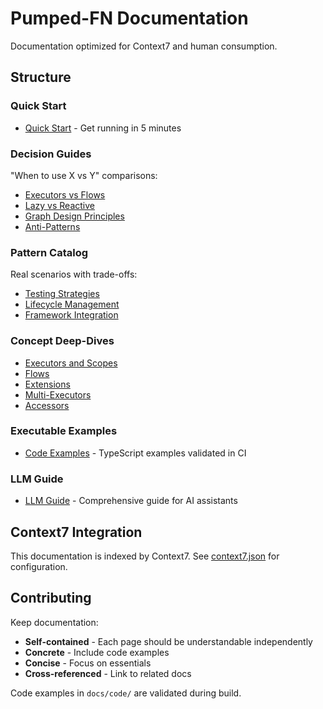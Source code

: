 # Pumped-FN Documentation

Documentation optimized for Context7 and human consumption.

## Structure

### Quick Start
- [Quick Start](./quick-start.md) - Get running in 5 minutes

### Decision Guides
"When to use X vs Y" comparisons:
- [Executors vs Flows](./decisions/executors-vs-flows.md)
- [Lazy vs Reactive](./decisions/lazy-vs-reactive.md)
- [Graph Design Principles](./decisions/graph-design.md)
- [Anti-Patterns](./decisions/anti-patterns.md)

### Pattern Catalog
Real scenarios with trade-offs:
- [Testing Strategies](./patterns/testing-strategies.md)
- [Lifecycle Management](./patterns/lifecycle-management.md)
- [Framework Integration](./patterns/framework-integration.md)

### Concept Deep-Dives
- [Executors and Scopes](./concepts/executors-and-scopes.md)
- [Flows](./concepts/flows.md)
- [Extensions](./concepts/extensions.md)
- [Multi-Executors](./concepts/multi-executors.md)
- [Accessors](./concepts/accessors.md)

### Executable Examples
- [Code Examples](./code/) - TypeScript examples validated in CI

### LLM Guide
- [LLM Guide](./llm-guide.md) - Comprehensive guide for AI assistants

## Context7 Integration

This documentation is indexed by Context7. See [context7.json](../context7.json) for configuration.

## Contributing

Keep documentation:
- **Self-contained** - Each page should be understandable independently
- **Concrete** - Include code examples
- **Concise** - Focus on essentials
- **Cross-referenced** - Link to related docs

Code examples in `docs/code/` are validated during build.
